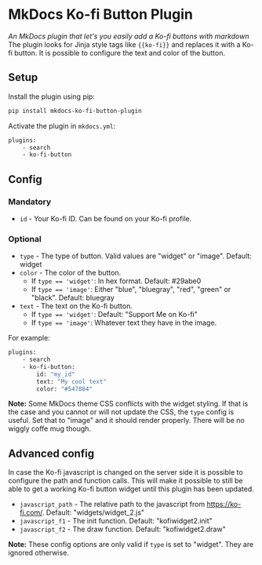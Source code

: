 # MkDocs Ko-fi Button Plugin

*An MkDocs plugin that let's you easily add a Ko-fi buttons with markdown*  
The plugin looks for Jinja style tags like `{{ko-fi}}` and replaces it with a Ko-fi button. It is possible to configure the text and color of the button.

## Setup

Install the plugin using pip:

``` bash
pip install mkdocs-ko-fi-button-plugin
```

Activate the plugin in `mkdocs.yml`:

``` bash
plugins:
    - search
    - ko-fi-button
```

## Config

### Mandatory

* `id` - Your Ko-fi ID. Can be found on your Ko-fi profile.

### Optional

* `type` - The type of button. Valid values are "widget" or "image". Default: widget
* `color` - The color of the button.
  * If `type == 'widget'`: In hex format. Default: #29abe0
  * If `type == 'image'`: Either "blue", "bluegray", "red", "green" or "black". Default: bluegray
* `text` - The text on the Ko-fi button.
  * If `type == 'widget'`: Default: "Support Me on Ko-fi"
  * If `type == 'image'`: Whatever text they have in the image.

For example:

``` bash
plugins:
    - search
    - ko-fi-button:
        id: "my_id"
        text: "My cool text"
        color: "#547884"
```

**Note:** Some MkDocs theme CSS conflicts with the widget styling. If that is the case and you cannot or will not update the CSS, the `type` config is useful. Set that to "image" and it should render properly. There will be no wiggly coffe mug though.

## Advanced config

In case the Ko-fi javascript is changed on the server side it is possible to configure the path and function calls. This will make it possible to still be able to get a working Ko-fi button widget until this plugin has been updated.

* `javascript_path` - The relative path to the javascript from https://ko-fi.com/. Default: "widgets/widget_2.js"
* `javascript_f1` - The init function. Default: "kofiwidget2.init"
* `javascript_f2` - The draw function. Default: "kofiwidget2.draw"

**Note:** These config options are only valid if `type` is set to "widget". They are ignored otherwise.

